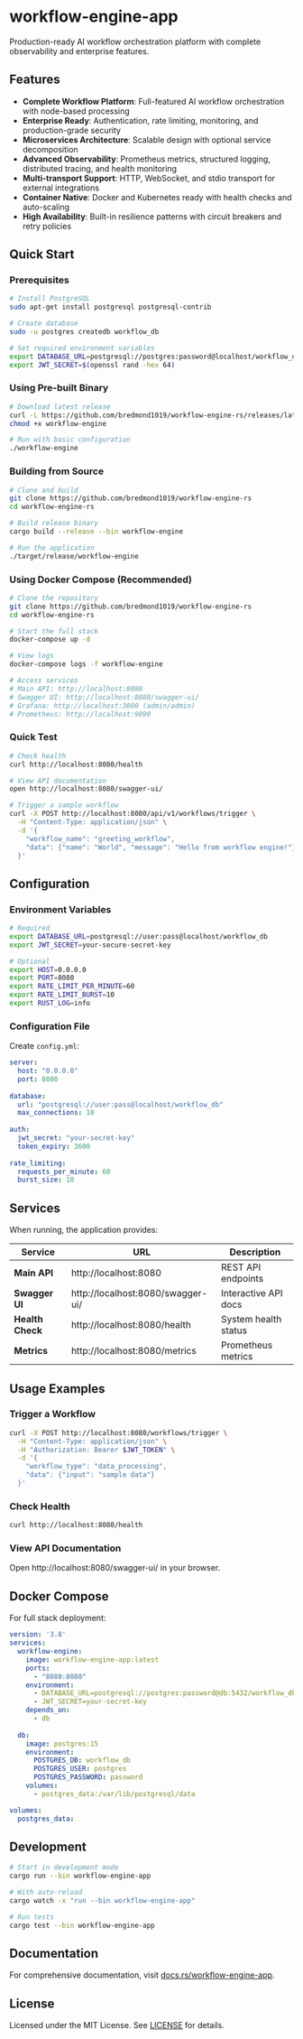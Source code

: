 # workflow-engine-app

Production-ready AI workflow orchestration platform with complete observability and enterprise features.

## Features

- **Complete Workflow Platform**: Full-featured AI workflow orchestration with node-based processing
- **Enterprise Ready**: Authentication, rate limiting, monitoring, and production-grade security
- **Microservices Architecture**: Scalable design with optional service decomposition
- **Advanced Observability**: Prometheus metrics, structured logging, distributed tracing, and health monitoring
- **Multi-transport Support**: HTTP, WebSocket, and stdio transport for external integrations
- **Container Native**: Docker and Kubernetes ready with health checks and auto-scaling
- **High Availability**: Built-in resilience patterns with circuit breakers and retry policies

## Quick Start

### Prerequisites

```bash
# Install PostgreSQL
sudo apt-get install postgresql postgresql-contrib

# Create database
sudo -u postgres createdb workflow_db

# Set required environment variables
export DATABASE_URL=postgresql://postgres:password@localhost/workflow_db
export JWT_SECRET=$(openssl rand -hex 64)
```

### Using Pre-built Binary

```bash
# Download latest release
curl -L https://github.com/bredmond1019/workflow-engine-rs/releases/latest/download/workflow-engine > workflow-engine
chmod +x workflow-engine

# Run with basic configuration
./workflow-engine
```

### Building from Source

```bash
# Clone and build
git clone https://github.com/bredmond1019/workflow-engine-rs
cd workflow-engine-rs

# Build release binary
cargo build --release --bin workflow-engine

# Run the application
./target/release/workflow-engine
```

### Using Docker Compose (Recommended)

```bash
# Clone the repository
git clone https://github.com/bredmond1019/workflow-engine-rs
cd workflow-engine-rs

# Start the full stack
docker-compose up -d

# View logs
docker-compose logs -f workflow-engine

# Access services
# Main API: http://localhost:8080
# Swagger UI: http://localhost:8080/swagger-ui/
# Grafana: http://localhost:3000 (admin/admin)
# Prometheus: http://localhost:9090
```

### Quick Test

```bash
# Check health
curl http://localhost:8080/health

# View API documentation
open http://localhost:8080/swagger-ui/

# Trigger a sample workflow
curl -X POST http://localhost:8080/api/v1/workflows/trigger \
  -H "Content-Type: application/json" \
  -d '{
    "workflow_name": "greeting_workflow", 
    "data": {"name": "World", "message": "Hello from workflow engine!"}
  }'
```

## Configuration

### Environment Variables

```bash
# Required
export DATABASE_URL=postgresql://user:pass@localhost/workflow_db
export JWT_SECRET=your-secure-secret-key

# Optional
export HOST=0.0.0.0
export PORT=8080
export RATE_LIMIT_PER_MINUTE=60
export RATE_LIMIT_BURST=10
export RUST_LOG=info
```

### Configuration File

Create `config.yml`:

```yaml
server:
  host: "0.0.0.0"
  port: 8080
  
database:
  url: "postgresql://user:pass@localhost/workflow_db"
  max_connections: 10
  
auth:
  jwt_secret: "your-secret-key"
  token_expiry: 3600
  
rate_limiting:
  requests_per_minute: 60
  burst_size: 10
```

## Services

When running, the application provides:

| Service | URL | Description |
|---------|-----|-------------|
| **Main API** | http://localhost:8080 | REST API endpoints |
| **Swagger UI** | http://localhost:8080/swagger-ui/ | Interactive API docs |
| **Health Check** | http://localhost:8080/health | System health status |
| **Metrics** | http://localhost:8080/metrics | Prometheus metrics |

## Usage Examples

### Trigger a Workflow

```bash
curl -X POST http://localhost:8080/workflows/trigger \
  -H "Content-Type: application/json" \
  -H "Authorization: Bearer $JWT_TOKEN" \
  -d '{
    "workflow_type": "data_processing",
    "data": {"input": "sample data"}
  }'
```

### Check Health

```bash
curl http://localhost:8080/health
```

### View API Documentation

Open http://localhost:8080/swagger-ui/ in your browser.

## Docker Compose

For full stack deployment:

```yaml
version: '3.8'
services:
  workflow-engine:
    image: workflow-engine-app:latest
    ports:
      - "8080:8080"
    environment:
      - DATABASE_URL=postgresql://postgres:password@db:5432/workflow_db
      - JWT_SECRET=your-secret-key
    depends_on:
      - db
      
  db:
    image: postgres:15
    environment:
      POSTGRES_DB: workflow_db
      POSTGRES_USER: postgres
      POSTGRES_PASSWORD: password
    volumes:
      - postgres_data:/var/lib/postgresql/data

volumes:
  postgres_data:
```

## Development

```bash
# Start in development mode
cargo run --bin workflow-engine-app

# With auto-reload
cargo watch -x "run --bin workflow-engine-app"

# Run tests
cargo test --bin workflow-engine-app
```

## Documentation

For comprehensive documentation, visit [docs.rs/workflow-engine-app](https://docs.rs/workflow-engine-app).

## License

Licensed under the MIT License. See [LICENSE](../../LICENSE) for details.